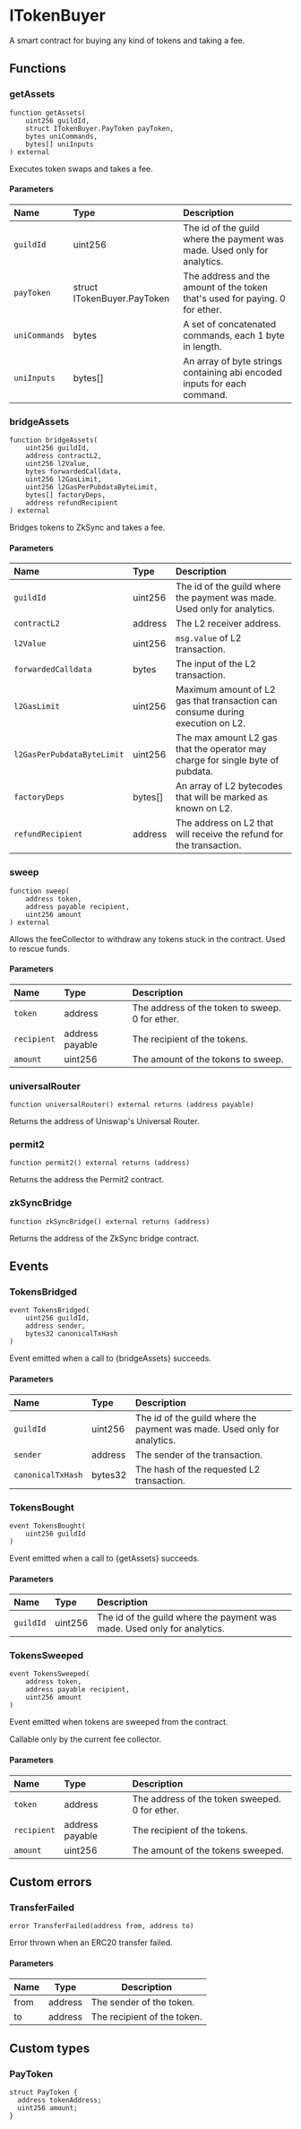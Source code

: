 # ITokenBuyer

A smart contract for buying any kind of tokens and taking a fee.

## Functions

### getAssets

```solidity
function getAssets(
    uint256 guildId,
    struct ITokenBuyer.PayToken payToken,
    bytes uniCommands,
    bytes[] uniInputs
) external
```

Executes token swaps and takes a fee.

#### Parameters

| Name | Type | Description |
| :--- | :--- | :---------- |
| `guildId` | uint256 | The id of the guild where the payment was made. Used only for analytics. |
| `payToken` | struct ITokenBuyer.PayToken | The address and the amount of the token that's used for paying. 0 for ether. |
| `uniCommands` | bytes | A set of concatenated commands, each 1 byte in length. |
| `uniInputs` | bytes[] | An array of byte strings containing abi encoded inputs for each command. |

### bridgeAssets

```solidity
function bridgeAssets(
    uint256 guildId,
    address contractL2,
    uint256 l2Value,
    bytes forwardedCalldata,
    uint256 l2GasLimit,
    uint256 l2GasPerPubdataByteLimit,
    bytes[] factoryDeps,
    address refundRecipient
) external
```

Bridges tokens to ZkSync and takes a fee.

#### Parameters

| Name | Type | Description |
| :--- | :--- | :---------- |
| `guildId` | uint256 | The id of the guild where the payment was made. Used only for analytics. |
| `contractL2` | address | The L2 receiver address. |
| `l2Value` | uint256 | `msg.value` of L2 transaction. |
| `forwardedCalldata` | bytes | The input of the L2 transaction. |
| `l2GasLimit` | uint256 | Maximum amount of L2 gas that transaction can consume during execution on L2. |
| `l2GasPerPubdataByteLimit` | uint256 | The max amount L2 gas that the operator may charge for single byte of pubdata. |
| `factoryDeps` | bytes[] | An array of L2 bytecodes that will be marked as known on L2. |
| `refundRecipient` | address | The address on L2 that will receive the refund for the transaction. |

### sweep

```solidity
function sweep(
    address token,
    address payable recipient,
    uint256 amount
) external
```

Allows the feeCollector to withdraw any tokens stuck in the contract. Used to rescue funds.

#### Parameters

| Name | Type | Description |
| :--- | :--- | :---------- |
| `token` | address | The address of the token to sweep. 0 for ether. |
| `recipient` | address payable | The recipient of the tokens. |
| `amount` | uint256 | The amount of the tokens to sweep. |

### universalRouter

```solidity
function universalRouter() external returns (address payable)
```

Returns the address of Uniswap's Universal Router.

### permit2

```solidity
function permit2() external returns (address)
```

Returns the address the Permit2 contract.

### zkSyncBridge

```solidity
function zkSyncBridge() external returns (address)
```

Returns the address of the ZkSync bridge contract.

## Events

### TokensBridged

```solidity
event TokensBridged(
    uint256 guildId,
    address sender,
    bytes32 canonicalTxHash
)
```

Event emitted when a call to {bridgeAssets} succeeds.

#### Parameters

| Name | Type | Description |
| :--- | :--- | :---------- |
| `guildId` | uint256 | The id of the guild where the payment was made. Used only for analytics. |
| `sender` | address | The sender of the transaction. |
| `canonicalTxHash` | bytes32 | The hash of the requested L2 transaction. |
### TokensBought

```solidity
event TokensBought(
    uint256 guildId
)
```

Event emitted when a call to {getAssets} succeeds.

#### Parameters

| Name | Type | Description |
| :--- | :--- | :---------- |
| `guildId` | uint256 | The id of the guild where the payment was made. Used only for analytics. |
### TokensSweeped

```solidity
event TokensSweeped(
    address token,
    address payable recipient,
    uint256 amount
)
```

Event emitted when tokens are sweeped from the contract.

Callable only by the current fee collector.

#### Parameters

| Name | Type | Description |
| :--- | :--- | :---------- |
| `token` | address | The address of the token sweeped. 0 for ether. |
| `recipient` | address payable | The recipient of the tokens. |
| `amount` | uint256 | The amount of the tokens sweeped. |

## Custom errors

### TransferFailed

```solidity
error TransferFailed(address from, address to)
```

Error thrown when an ERC20 transfer failed.

#### Parameters

| Name | Type | Description |
| ---- | ---- | ----------- |
| from | address | The sender of the token. |
| to | address | The recipient of the token. |

## Custom types

### PayToken

```solidity
struct PayToken {
  address tokenAddress;
  uint256 amount;
}
```


